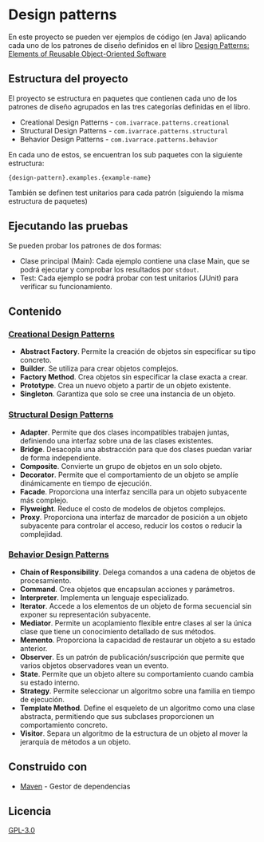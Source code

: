 # Design patterns

En este proyecto se pueden ver ejemplos de código (en Java) aplicando cada uno de los patrones de diseño definidos en el libro [Design Patterns: Elements of Reusable Object-Oriented Software](https://en.wikipedia.org/wiki/Design_Patterns)

## Estructura del proyecto

El proyecto se estructura en paquetes que contienen cada uno de los patrones de diseño agrupados en las tres categorías definidas en el libro.

- Creational Design Patterns - `com.ivarrace.patterns.creational`
- Structural Design Patterns - `com.ivarrace.patterns.structural`
- Behavior Design Patterns - `com.ivarrace.patterns.behavior`

En cada uno de estos, se encuentran los sub paquetes con la siguiente estructura:

`{design-pattern}.examples.{example-name}`

También se definen test unitarios para cada patrón (siguiendo la misma estructura de paquetes)

## Ejecutando las pruebas

Se pueden probar los patrones de dos formas:

- Clase principal (Main): Cada ejemplo contiene una clase Main, que se podrá ejecutar y comprobar los resultados por `stdout`.
- Test: Cada ejemplo se podrá probar con test unitarios (JUnit) para verificar su funcionamiento.

## Contenido

### [Creational Design Patterns](./src/main/java/com/ivarrace/patterns/creational)
- **Abstract Factory**. Permite la creación de objetos sin especificar su tipo concreto.
- **Builder**. Se utiliza para crear objetos complejos.
- **Factory Method**. Crea objetos sin especificar la clase exacta a crear.
- **Prototype**. Crea un nuevo objeto a partir de un objeto existente.
- **Singleton**. Garantiza que solo se cree una instancia de un objeto.

### [Structural Design Patterns](./src/main/java/com/ivarrace/patterns/structural)

- **Adapter**. Permite que dos clases incompatibles trabajen juntas, definiendo una interfaz sobre una de las clases existentes.
- **Bridge**. Desacopla una abstracción para que dos clases puedan variar de forma independiente.
- **Composite**. Convierte un grupo de objetos en un solo objeto.
- **Decorator**. Permite que el comportamiento de un objeto se amplíe dinámicamente en tiempo de ejecución.
- **Facade**. Proporciona una interfaz sencilla para un objeto subyacente más complejo.
- **Flyweight**. Reduce el costo de modelos de objetos complejos.
- **Proxy**. Proporciona una interfaz de marcador de posición a un objeto subyacente para controlar el acceso, reducir los costos o reducir la complejidad.

### [Behavior Design Patterns](./src/main/java/com/ivarrace/patterns/behavior)

- **Chain of Responsibility**. Delega comandos a una cadena de objetos de procesamiento.
- **Command**. Crea objetos que encapsulan acciones y parámetros.
- **Interpreter**. Implementa un lenguaje especializado.
- **Iterator**. Accede a los elementos de un objeto de forma secuencial sin exponer su representación subyacente.
- **Mediator**. Permite un acoplamiento flexible entre clases al ser la única clase que tiene un conocimiento detallado de sus métodos.
- **Memento**. Proporciona la capacidad de restaurar un objeto a su estado anterior.
- **Observer**. Es un patrón de publicación/suscripción que permite que varios objetos observadores vean un evento.
- **State**. Permite que un objeto altere su comportamiento cuando cambia su estado interno.
- **Strategy**. Permite seleccionar un algoritmo sobre una familia en tiempo de ejecución.
- **Template Method**. Define el esqueleto de un algoritmo como una clase abstracta, permitiendo que sus subclases proporcionen un comportamiento concreto.
- **Visitor**. Separa un algoritmo de la estructura de un objeto al mover la jerarquía de métodos a un objeto.

## Construido con

- [Maven](https://maven.apache.org/) - Gestor de dependencias

## Licencia

[GPL-3.0](LICENSE)
